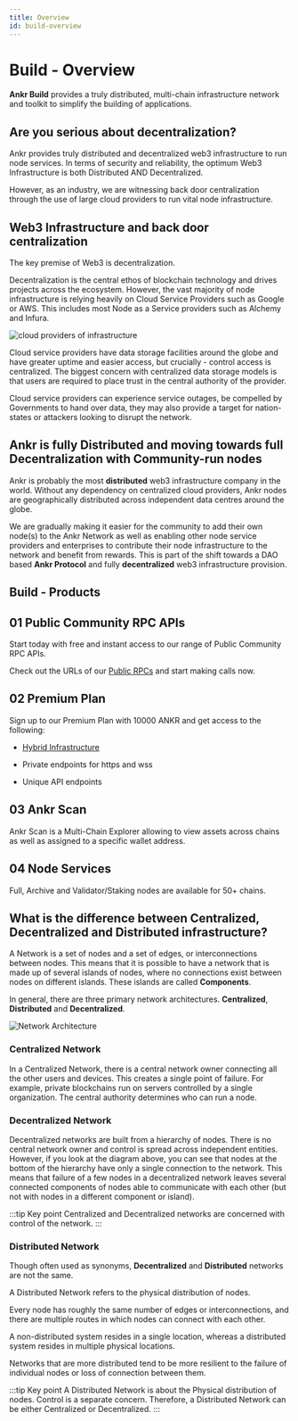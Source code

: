 ```yaml
---
title: Overview
id: build-overview
---
```


# Build - Overview

**Ankr Build** provides a truly distributed, multi-chain infrastructure network and toolkit to simplify the building of applications.

## Are you serious about decentralization?

Ankr provides truly distributed and decentralized web3 infrastructure to run node services. In terms of security and reliability, the optimum Web3 Infrastructure is both Distributed AND Decentralized.

However, as an industry, we are witnessing back door centralization through the use of large cloud providers to run vital node infrastructure. 

## Web3 Infrastructure and back door centralization 

The key premise of Web3 is decentralization. 

Decentralization is the central ethos of blockchain technology and drives projects across the ecosystem.
However, the vast majority of node infrastructure is relying heavily on Cloud Service Providers such as Google or AWS. This includes most Node as a Service providers such as Alchemy and Infura. 

![cloud providers of infrastructure](@site/static/img/cloud-hosting-ethereum.png)

Cloud service providers have data storage facilities around the globe and have greater uptime and easier access, but crucially - control access is centralized. The biggest concern with centralized data storage models is that users are required to place trust in the central authority of the provider.

Cloud service providers can experience service outages, be compelled by Governments to hand over data, they may also provide a target for nation-states or attackers looking to disrupt the network. 

## Ankr is fully Distributed and moving towards full Decentralization with Community-run nodes 

Ankr is probably the most **distributed** web3 infrastructure company in the world. Without any dependency on centralized cloud providers, Ankr nodes are geographically distributed across independent data centres around the globe. 

We are gradually making it easier for the community to add their own node(s) to the Ankr Network as well as enabling other node service providers and enterprises to contribute their node infrastructure to the network and benefit from rewards. This is part of the shift towards a DAO based **Ankr Protocol** and fully **decentralized** web3 infrastructure provision. 

## Build - Products

## 01 Public Community RPC APIs

Start today with free and instant access to our range of Public Community RPC APIs. 

Check out the URLs of our [Public RPCs](https://www.ankr.com/protocol/public/) and start making calls now. 


## 02 Premium Plan 

Sign up to our Premium Plan with 10000 ANKR and get access to the following:

- [Hybrid Infrastructure](../1V2/hybrid-infra)

- Private endpoints for https and wss

- Unique API endpoints 


## 03 Ankr Scan

Ankr Scan is a Multi-Chain Explorer allowing to view assets across chains as well as assigned to a specific wallet address.  

## 04 Node Services 

Full, Archive and Validator/Staking nodes are available for 50+ chains. 

## What is the difference between Centralized, Decentralized and Distributed infrastructure?

A Network is a set of nodes and a set of edges, or interconnections between nodes. This means that it is possible to have a network that is made up of several islands of nodes, where no connections exist between nodes on different islands. These islands are called **Components**.

In general, there are three primary network architectures. **Centralized**, **Distributed** and **Decentralized**.


![Network Architecture](@site/static/img/network-types.png)


### Centralized Network
In a Centralized Network, there is a central network owner connecting all the other users and devices. This creates a single point of failure. For example, private blockchains run on servers controlled by a single organization. The central authority determines who can run a node. 

### Decentralized Network
Decentralized networks are built from a hierarchy of nodes. There is no central network owner and control is spread across independent entities. However, if you look at the diagram above, you can see that nodes at the bottom of the hierarchy have only a single connection to the network. This means that failure of a few nodes in a decentralized network leaves several connected components of nodes able to communicate with each other (but not with nodes in a different component or island).  

:::tip Key point
Centralized and Decentralized networks are concerned with control of the network. 
:::

### Distributed Network
Though often used as synonyms, **Decentralized** and **Distributed** networks are not the same. 

A Distributed Network refers to the physical distribution of nodes. 

Every node has roughly the same number of edges or interconnections, and there are multiple routes in which nodes can connect with each other. 

A non-distributed system resides in a single location, whereas a distributed system resides in multiple physical locations. 

Networks that are more distributed tend to be more resilient to the failure of individual nodes or loss of connection between them. 

:::tip Key point
A Distributed Network is about the Physical distribution of nodes. Control is a separate concern. Therefore, a Distributed Network can be either Centralized or Decentralized. 
:::



